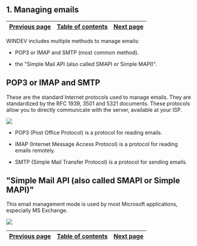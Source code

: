 
## 1. Managing emails
			

| [Previous page](../Concepts_WD/1410087082.md) | [Table of contents](../Concepts_WD/1410087098.md) | [Next page](../Concepts_WD/1410087084.md) |
| --- | --- | --- |



<a name="NOTE1"></a>
<a name="NOTE1_1"></a>
WINDEV includes multiple methods to manage emails:

- POP3 or IMAP and SMTP (most common method). 

- the "Simple Mail API (also called SMAPI or Simple MAPI)". 




<a name="NOTE2"></a>
<a name="NOTE2_1"></a>


## POP3 or IMAP and SMTP
<a name="pop3_imap_and_smtp_ELTTEXTE000134"></a>
These are the standard Internet protocols used to manage emails. They are standardized by the RFC 1939, 3501 and 5321 documents. These protocols allow you to directly communicate with the server, available at your ISP. 

![](https://doc.pcsoft.fr/en-US/images/image.awp?langid=3&name=P6-Gestion%20des%20emails%20Protocoles%20POP3%20ou%20IMAP%20et%20SMTP.gif)


- POP3 (Post Office Protocol) is a protocol for reading emails.

- IMAP (Internet Message Access Protocol) is a protocol for reading emails remotely.

- SMTP (Simple Mail Transfer Protocol) is a protocol for sending emails.




<a name="NOTE3"></a>
<a name="NOTE3_1"></a>


## "Simple Mail API (also called SMAPI or Simple MAPI)"
<a name="simple_mail_api_also_called_smapi_simple_mapi_ELTTEXTE000158"></a>
This email management mode is used by most Microsoft applications, especially MS Exchange.

![](https://doc.pcsoft.fr/en-US/images/image.awp?langid=3&name=P6-API%20Simple%20Mail%20API.gif)


| [Previous page](../Concepts_WD/1410087082.md) | [Table of contents](../Concepts_WD/1410087098.md) | [Next page](../Concepts_WD/1410087084.md) |
| --- | --- | --- |




